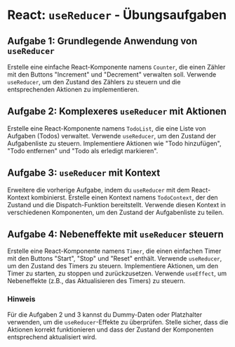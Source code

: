 # React: `useReducer` - Übungsaufgaben

## Aufgabe 1: Grundlegende Anwendung von `useReducer`

Erstelle eine einfache React-Komponente namens `Counter`, die einen Zähler mit den Buttons "Increment" und "Decrement" verwalten soll. Verwende `useReducer`, um den Zustand des Zählers zu steuern und die entsprechenden Aktionen zu implementieren.

## Aufgabe 2: Komplexeres `useReducer` mit Aktionen

Erstelle eine React-Komponente namens `TodoList`, die eine Liste von Aufgaben (Todos) verwaltet. Verwende `useReducer`, um den Zustand der Aufgabenliste zu steuern. Implementiere Aktionen wie "Todo hinzufügen", "Todo entfernen" und "Todo als erledigt markieren".

## Aufgabe 3: `useReducer` mit Kontext

Erweitere die vorherige Aufgabe, indem du `useReducer` mit dem React-Kontext kombinierst. Erstelle einen Kontext namens `TodoContext`, der den Zustand und die Dispatch-Funktion bereitstellt. Verwende diesen Kontext in verschiedenen Komponenten, um den Zustand der Aufgabenliste zu teilen.

## Aufgabe 4: Nebeneffekte mit `useReducer` steuern

Erstelle eine React-Komponente namens `Timer`, die einen einfachen Timer mit den Buttons "Start", "Stop" und "Reset" enthält. Verwende `useReducer`, um den Zustand des Timers zu steuern. Implementiere Aktionen, um den Timer zu starten, zu stoppen und zurückzusetzen. Verwende `useEffect`, um Nebeneffekte (z.B., das Aktualisieren des Timers) zu steuern.

### Hinweis

Für die Aufgaben 2 und 3 kannst du Dummy-Daten oder Platzhalter verwenden, um die `useReducer`-Effekte zu überprüfen. Stelle sicher, dass die Aktionen korrekt funktionieren und dass der Zustand der Komponenten entsprechend aktualisiert wird.

